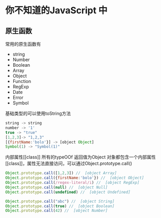 # 你不知道的JavaScript 中
## 原生函数
常用的原生函数有
- string
- Number
- Boolean
- Array
- Object
- Function
- RegExp
- Date
- Error
- Symbol

基础类型的可以使用toString方法
```javascript
string -> string
number -> '1'
true -> "true"
[1,2,3]-> "1,2,3"
[{firstName:'bolo'}] -> [object Object]
Symbol(1) -> "Symbol(1)"
```

内部属性[[class]]
所有的typeOOf 返回值为Object 对象都包含一个内部属性[[class]]，属性无法直接访问，可以通过Object.prototype.call()
```js
Object.prototype.call([1,2,3]) //  [object Array]
Object.prototype.call({firstName:'bolo'}) //  [object Object]
Object.prototype.call(/regex-literal/i) //  [object RegExp]
Object.prototype.call(null) //  [object Null]
Object.prototype.call(undefined) //  [object Undefined]

Object.prototype.call("abc") //  [object String]
Object.prototype.call(true) //  [object Boolean]
Object.prototype.call(42) //  [object Number]
```